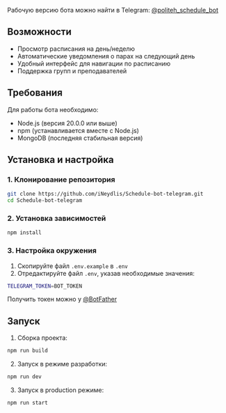 Рабочую версию бота можно найти в Telegram: [@politeh_schedule_bot](https://t.me/politeh_schedule_bot)

## Возможности
- Просмотр расписания на день/неделю
- Автоматические уведомления о парах на следующий день
- Удобный интерфейс для навигации по расписанию
- Поддержка групп и преподавателей

## Требования

Для работы бота необходимо:
- Node.js (версия 20.0.0 или выше)
- npm (устанавливается вместе с Node.js)
- MongoDB (последняя стабильная версия)

## Установка и настройка

### 1. Клонирование репозитория
```bash
git clone https://github.com/iNeydlis/Schedule-bot-telegram.git
cd Schedule-bot-telegram
```

### 2. Установка зависимостей
```bash
npm install
```

### 3. Настройка окружения
1. Скопируйте файл `.env.example` в `.env`
2. Отредактируйте файл `.env`, указав необходимые значения:
```bash
TELEGRAM_TOKEN=BOT_TOKEN
```

Получить токен можно у [@BotFather](https://t.me/BotFather)

## Запуск

1. Сборка проекта:
```bash
npm run build
```

2. Запуск в режиме разработки:
```bash
npm run dev
```

3. Запуск в production режиме:
```bash
npm run start
```